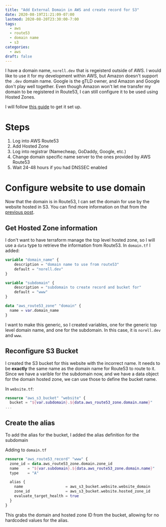 ```yaml
---
title: "Add External Domain in AWS and create record for S3"
date: 2020-08-19T21:21:09-07:00
lastmod: 2020-08-20T23:30:00-7:00
tags:
  - aws
  - route53
  - domain name
  - s3
categories:
  - aws
draft: false
---
```


I have a domain name, `norell.dev` that is regeisterd outside of AWS. I would like to use it for my development within AWS, but Amazon doesn't support the `.dev` domain name. Google is the gTLD owner, and Amazon and Google don't play well together. Even though Amazon won't let me transfer my domain to be registered in Route53, I can still configure it to be used using Hosted Zones.

I will follow [this guide](https://docs.aws.amazon.com/Route53/latest/DeveloperGuide/migrate-dns-domain-inactive.html) to get it set up.

# Steps

1. Log into AWS Route53
2. Add Hosted Zone
3. Log into registrar (Namecheap, GoDaddy, Google, etc.)
4. Change domain specific name server to the ones provided by AWS Route53
5. Wait 24-48 hours if you had DNSSEC enabled

# Configure website to use domain

Now that the domain is in Route53, I can set the domain for use by the website hosted in S3. You can find more information on that from the [previous post](../host-website-in-aws).

## Get Hosted Zone information

I don't want to have terraform manage the top level hosted zone, so I will use a `data` type to retrieve the information from Route53. In `domain.tf` I added:

```tf
variable "domain_name" {
    description = "domain name to use from route53"
    default = "norell.dev"
}

variable "subdomain" {
    description = "subdomain to create record and bucket for"
    default = "www"
}

data "aws_route53_zone" "domain" {
  name = var.domain_name
}
```

I want to make this generic, so I created variables, one for the generic top level domain name, and one for the subdomain. In this case, it is `norell.dev` and `www`.

## Reconfigure S3 Bucket

I created the S3 bucket for this website with the incorrect name. It needs to be **exactly** the same name as the domain name for Route53 to route to it. Since we have a varible for the subdomain now, and we have a data object for the domain hosted zone, we can use those to define the bucket name.


In `website.tf`:

```tf
resource "aws_s3_bucket" "website" {
  bucket = "${var.subdomain}.${data.aws_route53_zone.domain.name}"
...
```

## Create the alias

To add the alias for the bucket, I added the alias definition for the subdomain

Adding to `domain.tf`

```tf
resource "aws_route53_record" "www" {
  zone_id = data.aws_route53_zone.domain.zone_id
  name    = "${var.subdomain}.${data.aws_route53_zone.domain.name}"
  type    = "A"

  alias {
    name                   = aws_s3_bucket.website.website_domain
    zone_id                = aws_s3_bucket.website.hosted_zone_id
    evaluate_target_health = true
  }
}
```

This grabs the domain and hosted zone ID from the bucket, allowing for no hardcoded values for the alias.
